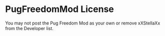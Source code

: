 # PugFreedomMod License #
You may not post the Pug Freedom Mod as your own or remove xXStellaXx from the Developer list.

